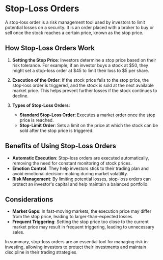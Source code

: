 # Stop-Loss Orders

A stop-loss order is a risk management tool used by investors to limit potential losses on a security. It is an order placed with a broker to buy or sell once the stock reaches a certain price, known as the stop price. 

## How Stop-Loss Orders Work

1. **Setting the Stop Price**: Investors determine a stop price based on their risk tolerance. For example, if an investor buys a stock at $50, they might set a stop-loss order at $45 to limit their loss to $5 per share.

2. **Execution of the Order**: If the stock price falls to the stop price, the stop-loss order is triggered, and the stock is sold at the next available market price. This helps prevent further losses if the stock continues to decline.

3. **Types of Stop-Loss Orders**:
   - **Standard Stop-Loss Order**: Executes a market order once the stop price is reached.
   - **Stop-Limit Order**: Sets a limit on the price at which the stock can be sold after the stop price is triggered.

## Benefits of Using Stop-Loss Orders

- **Automatic Execution**: Stop-loss orders are executed automatically, removing the need for constant monitoring of stock prices.
- **Emotion Control**: They help investors stick to their trading plan and avoid emotional decision-making during market volatility.
- **Risk Management**: By limiting potential losses, stop-loss orders can protect an investor's capital and help maintain a balanced portfolio.

## Considerations

- **Market Gaps**: In fast-moving markets, the execution price may differ from the stop price, leading to larger-than-expected losses.
- **Frequent Triggering**: Setting the stop price too close to the current market price may result in frequent triggering, leading to unnecessary sales.

In summary, stop-loss orders are an essential tool for managing risk in investing, allowing investors to protect their investments and maintain discipline in their trading strategies.